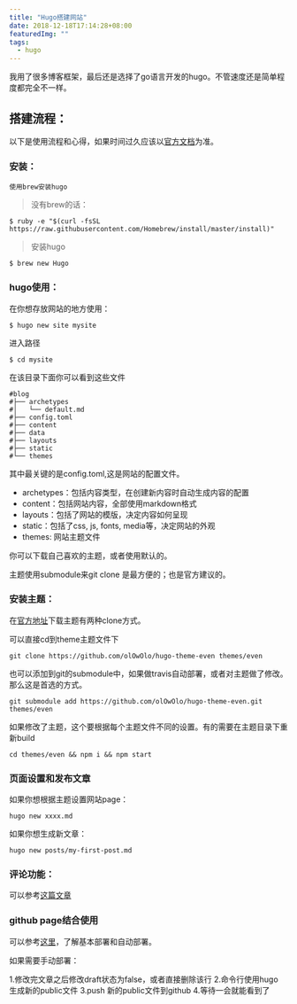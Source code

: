 ```yaml
---
title: "Hugo搭建网站"
date: 2018-12-18T17:14:28+08:00
featuredImg: ""
tags: 
  - hugo
---
```


  我用了很多博客框架，最后还是选择了go语言开发的hugo。不管速度还是简单程度都完全不一样。
  <!-- more -->
  
## 搭建流程：
以下是使用流程和心得，如果时间过久应该以[官方文档](https://gohugo.io/documentation/)为准。
### 安装：
    使用brew安装hugo
    

> 没有brew的话：
   
```
$ ruby -e "$(curl -fsSL https://raw.githubusercontent.com/Homebrew/install/master/install)"
```
> 安装hugo

```
$ brew new Hugo
```

### hugo使用：

在你想存放网站的地方使用：

```
$ hugo new site mysite
```
进入路径

```
$ cd mysite
```
在该目录下面你可以看到这些文件

```
#blog
#├── archetypes
#│   └── default.md
#├── config.toml
#├── content
#├── data
#├── layouts
#├── static
#└── themes
```
其中最关键的是config.toml,这是网站的配置文件。

* archetypes：包括内容类型，在创建新内容时自动生成内容的配置
* content：包括网站内容，全部使用markdown格式
* layouts：包括了网站的模版，决定内容如何呈现
* static：包括了css, js, fonts, media等，决定网站的外观
* themes: 网站主题文件

你可以下载自己喜欢的主题，或者使用默认的。

主题使用submodule来git clone 是最方便的；也是官方建议的。

### 安装主题：

在[官方地址](https://themes.gohugo.io/)下载主题有两种clone方式。

可以直接cd到theme主题文件下

```
git clone https://github.com/olOwOlo/hugo-theme-even themes/even
```
也可以添加到git的submodule中，如果做travis自动部署，或者对主题做了修改。那么这是首选的方式。


```
git submodule add https://github.com/olOwOlo/hugo-theme-even.git themes/even
```

如果修改了主题，这个要根据每个主题文件不同的设置。有的需要在主题目录下重新build

```
cd themes/even && npm i && npm start
```

### 页面设置和发布文章

如果你想根据主题设置网站page：

```
hugo new xxxx.md
```
如果你想生成新文章：
```
hugo new posts/my-first-post.md
```
### 评论功能：

可以参考[这篇文章](https://zh4ui.net/post/2017-04-20-hugo-with-disqus/)

### github page结合使用

可以参考[这里](https://segmentfault.com/a/1190000012975914)，了解基本部署和自动部署。

如果需要手动部署：

1.修改完文章之后修改draft状态为false，或者直接删除该行
2.命令行使用hugo 生成新的public文件
3.push 新的public文件到github
4.等待一会就能看到了








